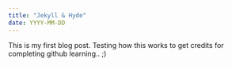 ```yaml
---
title: "Jekyll & Hyde"
date: YYYY-MM-DD
---
```

This is my first blog post. Testing how this works to get credits for completing github learning.. ;)
